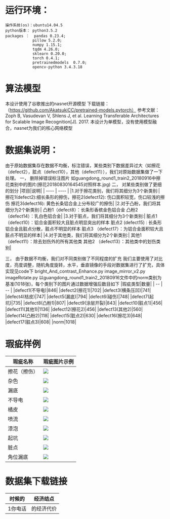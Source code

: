 # 运行环境：
    操作系统(os)：ubuntu14.04.5
    python版本： python3.5.2
    packages ：  pandas 0.23.4; 
                pillow 5.2.0;  
                numpy 1.15.1; 
                tqdm 4.26.0;  
                sklearn 0.20.0; 
                torch 0.4.1;
                pretrainedmodels  0.7.0;
                opencv-python 3.4.3.18
# 算法模型
本设计使用了谷歌推出的nasnet开源模型
下载链接： （https://github.com/AkatsukiCC/pretrained-models.pytorch）
参考文献：Zoph B, Vasudevan V, Shlens J, et al. Learning Transferable Architectures for Scalable Image Recognition[J]. 2017.
本设计为单模型，没有使用模型融合，nasnet为我们的核心网络模型

# 数据集说明：
  由于原始数据集存在数据不均衡，标注错误，某些类别下数据差异过大（如擦花（defect2），脏点（defect10），其他（defect11）），我们对原始数据集做了一下处理。
  一， 删除掉错误标注图片
        如guangdong_round1_train2_20180916中擦花类别中的图片(擦花20180830164545对照样本.jpg)
  二， 对某些类别做了更细的划分
       |项目|说明|
       | ---- | ---- |
       |1.对于擦花类别，我们将其细分为3个新类别:|  擦花1(defect2):细长条形的擦伤，擦花2(defect12):  伤口面积较宽，伤口较浅的擦伤
        擦花3(defect16):  黄色长条铝合金上分布较广的擦伤|
       |2.对于凸粉，我们将其细分为2个新类别:|
              凸粉1（defect8）：长条形香槟金色铝合金
              凸粉2 （defect14）：乳白色铝合金|
       |3.对于脏点，我们将其细分为3个新类别:|
              脏点1 （defect10）：铝合金面积较大且脏点明显突出的样本
              脏点2   (defect15)  :  长条形铝合金且脏点分散，脏点不明显的样本
              脏点3  （defect17）：为铝合金面积较大且脏点不明显的样本|
        |4.对于其他类，我们将其细分为2个新类别:|
             其他1 （defect11）：除去划伤外的所有其他类
             其他2   （defect13）：其他类中的划伤类别|
             
  三， 由于数据不均衡，我们对不同类别做了不同程度的扩充
        我们主要使用了对比度，亮度调整，随机角度旋转，水平，垂直镜像的手段对数据集进行了扩充，具体实现见code下
             bright_And_contrast_Enhance.py
             image_mirror_v2.py
             imageRotate.py
    以guangdong_round1_train2_20180916文件中的norm类别为基准(1018张)，每个类别下的图片通过数据增强后数目如下
    |瑕疵类型|数量|
    | -- | -- |
    |defect1(不导电)|846|
    |defect2(擦花1)|702|
    |defect3(横条压凹)|741|
    |defect4(桔皮)|747|
    |defect5(漏底)|794|
    |defect6(碰伤)|748|
       |defect7(起坑)|735|
       |defect8(凸粉1)|807|
       |defect9(涂层开裂)|843|
       |defect10(脏点1)|456|
       |defect11(其他1)|1136|
       |defect12(擦花2)|456|
       |defect13(其他2)|560|
       |defect14(凸粉2)|118|
       |defect15(脏点2)|630|
       |defect16(擦花3)|648|
       |defect17(脏点3)|608|
       |norm|1018|


# 瑕疵样例

| 瑕疵名称 |瑕疵图片示例 |
| ------ | ------ |
| 擦花（擦伤） |![](https://github.com/shenhongcai/ImageStore/blob/master/cahua.png)|
| 杂色 | ![](https://github.com/shenhongcai/ImageStore/blob/master/zase.png)|
| 漏底 | ![](https://github.com/shenhongcai/ImageStore/blob/master/loudi.png)|
| 不导电 | ![](https://github.com/shenhongcai/ImageStore/blob/master/budaodian.png)|
| 橘皮 | ![](https://github.com/shenhongcai/ImageStore/blob/master/jupi.png)|
| 喷流 | ![](https://github.com/shenhongcai/ImageStore/blob/master/penliu.png)|
| 漆泡 | ![](https://github.com/shenhongcai/ImageStore/blob/master/qipao.png)|
| 起坑 | ![](https://github.com/shenhongcai/ImageStore/blob/master/qikeng.png) |
| 脏点 | ![](https://github.com/shenhongcai/ImageStore/blob/master/zangdian.png) |
| 角位漏底 | ![](https://github.com/shenhongcai/ImageStore/blob/master/jiapweiloudi.png)|


# 数据集下载链接

|时候的|经济结点|
|---|----|
|1你电话|的经济代价|


